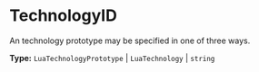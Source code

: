 # TechnologyID

An technology prototype may be specified in one of three ways.

**Type:** `LuaTechnologyPrototype` | `LuaTechnology` | `string`

